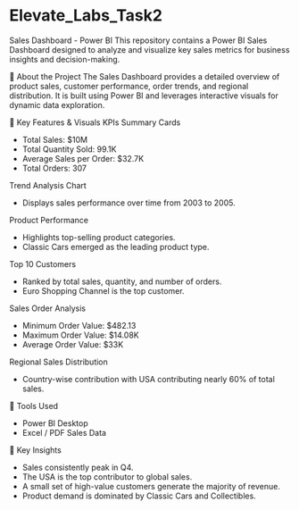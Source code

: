 # Elevate_Labs_Task2

Sales Dashboard - Power BI
This repository contains a Power BI Sales Dashboard designed to analyze and visualize key sales metrics for business insights and decision-making.

🧾 About the Project
The Sales Dashboard provides a detailed overview of product sales, customer performance, order trends, and regional distribution. It is built using Power BI and leverages interactive visuals for dynamic data exploration.

📌 Key Features & Visuals
KPIs Summary Cards
 - Total Sales: $10M
 - Total Quantity Sold: 99.1K
 - Average Sales per Order: $32.7K
 - Total Orders: 307

Trend Analysis Chart
 - Displays sales performance over time from 2003 to 2005.

Product Performance
 - Highlights top-selling product categories.
 - Classic Cars emerged as the leading product type.

Top 10 Customers
 - Ranked by total sales, quantity, and number of orders.
 - Euro Shopping Channel is the top customer.

Sales Order Analysis
 - Minimum Order Value: $482.13
 - Maximum Order Value: $14.08K
 - Average Order Value: $33K

Regional Sales Distribution
- Country-wise contribution with USA contributing nearly 60% of total sales.

📍 Tools Used
 - Power BI Desktop
 - Excel / PDF Sales Data

🧠 Key Insights
 - Sales consistently peak in Q4.
 - The USA is the top contributor to global sales.
 - A small set of high-value customers generate the majority of revenue.
 - Product demand is dominated by Classic Cars and Collectibles.


